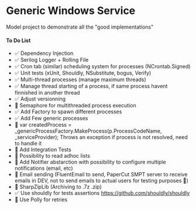 ﻿# Generic Windows Service
Model project to demonstrate all the "good implementations"


#### To Do List

- ✅ Dependency Injection
- ✅ Serilog Logger + Rolling File
- ✅ Cron tab (similar) scheduling system for processes (NCrontab.Signed)
- ✅ Unit tests (xUnit, Shouldly, NSubstitute, bogus, Verify)
- ✅ Multi-thread processes (manage maximum threads)
- ✅ Manage thread starting of a process, if same process havent finnished in another thread
- ✅ Adjust versionning
- 🔲 Semaphore for multithreaded process execution
- ✅ Add Factory to spawn different processes
- ✅ Add Few generic processes
- 🔲 var createdProcess = _genericProcessFactory.MakeProcess(p.ProcessCodeName, _serviceProvider);  Throws an exception if process is not resolved, need to handle it
- 🔲 Add Integration Tests
- 🔲 Possibility to read adhoc lists
- 🔲 Add Notifier abstarction with possibility to configure multiple notifications (email, etc)
- 🔲 Email sending (FluentEmail to send, PaperCut SMPT server to receive emails in DEV, not to send emails to actual users for testing purposes :grimacing:)
- 🔲 SharpZipLib (Archiving to .7z .zip)
- ✅ Use shouldly for tests assertions https://github.com/shouldly/shouldly
- 🔲 Use Polly for retries
